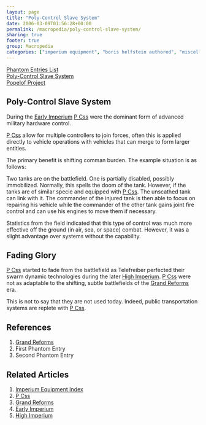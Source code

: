 ```yaml
---
layout: page
title: "Poly-Control Slave System"
date: 2006-03-09T01:56:28+00:00
permalink: /macropedia/poly-control-slave-system/
sharing: true
footer: true
group: Macropedia
categories: ["imperium equipment", "boris helfstein authored", "miscellaneous equipment"]
---
```


<div class='row'>
	<div class='col-md-4'><a href='/macropedia/phantom-entries-list'>Phantom Entries List</a></div>
	<div class='col-md-4'><a href='/macropedia/poly-control-slave-system'>Poly-Control Slave System</a></div>
	<div class='col-md-4'><a href='/macropedia/popelof-project'>Popelof Project</a></div>
</div>


## Poly-Control Slave System

During the [Early Imperium](/macropedia/imperium-macropedia-timeline-early-imperium) [P Css](/macropedia/p-css) were the dominant form of advanced military hardware control.

[P Css](/macropedia/p-css) allow for multiple controllers to join forces, often this is applied directly to vehicle operations with vehicles that can merge to form larger entities.

The primary benefit is shifting comman burden. The example situation is as follows:

Two tanks are on the battlefield. One is partially disabled, possibly immobilized. Normally, this spells the doom of the tank. However, if the tanks are of similar specie and equipped with [P Css](/macropedia/p-css). The unscathed tank can link with it. The commander of the injured tank is then able to focus on repairing his vehicle while the commander of the other tank gains joint fire control and can use his engines to move them if necessary.

Statistics from the field indicated that this type of control was much more effective off the ground (in air, sea, or space) combat. However, it was a slight advantage over systems without the capability.

## Fading Glory

[P Css](/macropedia/p-css) started to fade from the battlefield as Telefreiber perfected their swarm dynamic technologies during the later [High Imperium](/macropedia/imperium-macropedia-timeline-high-imperium). [P Css](/macropedia/p-css) were not as adaptable to the shifting, subtle battlefields of the [Grand Reforms](/macropedia/grand-reforms) era.

This is not to say that they are not used today. Indeed, public transportation systems are replete with [P Css](/macropedia/p-css). 

## References
1. [Grand Reforms](/macropedia/grand-reforms)
1. First Phantom Entry
1. Second Phantom Entry

## Related Articles

1. [Imperium Equipment Index](/macropedia/imperium-equipment-index)
2. [P Css](/macropedia/p-css)
3. [Grand Reforms](/macropedia/grand-reforms)
4. [Early Imperium](/macropedia/imperium-macropedia-timeline-early-imperium)
5. [High Imperium](/macropedia/imperium-macropedia-timeline-high-imperium)



  
